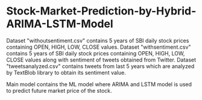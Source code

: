 # Stock-Market-Prediction-by-Hybrid-ARIMA-LSTM-Model

Dataset "withoutsentiment.csv" contains 5 years of SBI daily stock prices containing OPEN, HIGH, LOW, CLOSE values.
Dataset "withsentiment.csv" contains 5 years of SBI daily stock prices containing OPEN, HIGH, LOW, CLOSE values along with sentiment of tweets obtained from Twitter.
Dataset "tweetsanalyzed.csv" contains tweets from last 5 years which are analyzed by TextBlob library to obtain its sentiment value.

Main model contains the ML model where ARIMA and LSTM model is used to predict future market price of the stock.

